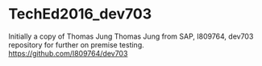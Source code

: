 # TechEd2016_dev703
Initially a copy of Thomas Jung Thomas Jung from SAP, I809764, dev703 repository for further on premise testing.
https://github.com/I809764/dev703 
